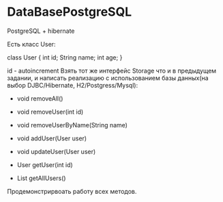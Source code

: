 # DataBasePostgreSQL
PostgreSQL + hibernate

Есть класс User:

class User {
 int id;
 String name;
 int age;
}

id - autoincrement
Взять тот же интерфейс Storage что и в предыдущем задании, и написать реализацию с использованием базы данных(на выбор DJBC/Hibernate, H2/Postgress/Mysql):


- void removeAll()

- void removeUser(int id)

- void removeUserByName(String name)

- void addUser(User user)

- void updateUser(User user)

- User getUser(int id)

- List<User> getAllUsers()



Продемонстрирвоать работу всех методов.
